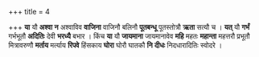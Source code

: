+++
title = 4

+++
**या** यौ **अश्वा** **न** अश्वाविव **वाजिना** वाजिनौ बलिनौ **पूतबन्धू** पूतस्तोत्रौ **ऋता** सत्यौ च । **यत्** यौ **गर्भं** गर्भभूतौ **अदितिः** देवी **भरध्यै** बभार । किंच **या** यौ **जायमाना** जायमानावेव **महि** महतः **महान्ता** महत्तरौ प्रभूतौ मित्रावरुणौ **मर्ताय** मर्त्याय **रिपवे** हिंसकाय **घोरा** घोरौ घातकौ **नि** **दीधः** निदधारादितिः स्वोदरे ।